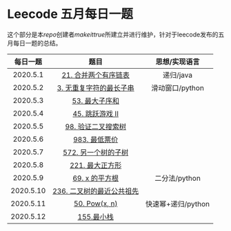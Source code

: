 # Leecode 五月每日一题

这个部分是本*repo*创建者*makeittrue*所建立并进行维护，针对于leecode发布的五月每日一题的总结。

 每日一题|题目| 思想/实现语言
 :-:|:-:|:-:
 2020.5.1|[21. 合并两个有序链表](2020.5/2020.5.1_21.合并两个有序链表.md)|递归/java
 2020.5.2|[3. 无重复字符的最长子串](2020.5/2020.5.2_3.无重复字符的最长子串.md)|滑动窗口/python
 2020.5.3|[53. 最大子序和](2020.5/2020.5.3_53.最大子序和.md)|
 2020.5.4|[45. 跳跃游戏 II](2020.5/2020.5.4_45.跳跃游戏II.md)|
 2020.5.5|[98. 验证二叉搜索树](2020.5/2020.5.5_98.验证二叉搜索树.md)|
 2020.5.6|[983. 最低票价](2020.5/2020.5.6_983.最低票价.md)|
 2020.5.7|[572. 另一个树的子树](2020.5/2020.5.7_572.另一个树的子树.md)|
 2020.5.8|[221. 最大正方形](2020.5/2020.5.8_221.最大正方形.md)|
 2020.5.9|[69. x 的平方根](2020.5/2020.5.9_60.x的平方根.md)|二分法/python
 2020.5.10|[236. 二叉树的最近公共祖先](2020.5/2020.5.10_236.二叉树的最近公共祖先.md)|
 2020.5.11|[50. Pow(x, n)](2020.5/2020.5.11_50.Pow(x,n).md)|快速幂+递归/python
 2020.5.12|[155.最小栈](2020.5/2020.5.12_155.最小栈.md)|